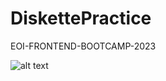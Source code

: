 # DiskettePractice
EOI-FRONTEND-BOOTCAMP-2023

![alt text](https://github.com/Torresic/DiskettePractice/image.jpg?raw=true)
